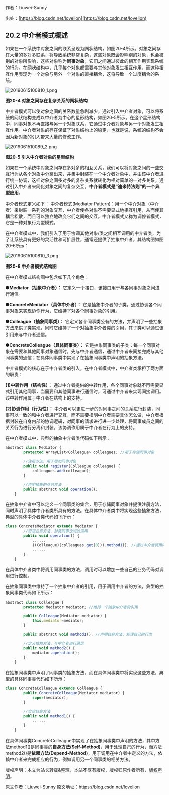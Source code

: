 

  
作者：Liuwei-Sunny

出处：[https://blog.csdn.net/lovelion](https://blog.csdn.net/lovelion)

## 20.2 中介者模式概述

如果在一个系统中对象之间的联系呈现为网状结构，如图20-4所示。对象之间存在大量的多对多联系，将导致系统非常复杂，这些对象既会影响别的对象，也会被别的对象所影响，这些对象称为**同事对象**，它们之间通过彼此的相互作用实现系统的行为。在网状结构中，几乎每个对象都需要与其他对象发生相互作用，而这种相互作用表现为一个对象与另外一个对象的直接耦合，这将导致一个过度耦合的系统。

![20190615100810_1.png](https://gitee.com/hezhiyuan007/java-study/raw/master/images/DesignMode2/0c3798a7-f2ff-43a9-9eb8-7d7b974df546.png)

**图20-4 对象之间存在复杂关系的网状结构**

中介者模式可以使对象之间的关系数量急剧减少，通过引入中介者对象，可以将系统的网状结构变成以中介者为中心的星形结构，如图20-5所示。在这个星形结构中，同事对象不再直接与另一个对象联系，它通过中介者对象与另一个对象发生相互作用。中介者对象的存在保证了对象结构上的稳定，也就是说，系统的结构不会因为新对象的引入带来大量的修改工作。

![2019061510089_2.png](https://gitee.com/hezhiyuan007/java-study/raw/master/images/DesignMode2/2532c2c5-148b-4998-b6f6-770ec1fc99a4.png)

**图20-5 引入中介者对象的星型结构**

如果在一个系统中对象之间存在多对多的相互关系，我们可以将对象之间的一些交互行为从各个对象中分离出来，并集中封装在一个中介者对象中，并由该中介者进行统一协调，这样对象之间多对多的复杂关系就转化为相对简单的一对多关系。通过引入中介者来简化对象之间的复杂交互，**中介者模式是“迪米特法则”的一个典型应用**。

中介者模式定义如下：
中介者模式(Mediator Pattern)：用一个中介对象（中介者）来封装一系列的对象交互，中介者使各对象不需要显式地相互引用，从而使其耦合松散，而且可以独立地改变它们之间的交互。中介者模式又称为调停者模式，它是一种对象行为型模式。

在中介者模式中，我们引入了用于协调其他对象/类之间相互调用的中介者类，为了让系统具有更好的灵活性和可扩展性，通常还提供了抽象中介者，其结构图如图20-6所示：

![20190615100810_3.png](https://gitee.com/hezhiyuan007/java-study/raw/master/images/DesignMode2/b5044800-506f-48e4-bbc2-5f1925a4596a.png)

**图20-6 中介者模式结构图**

在中介者模式结构图中包含如下几个角色：

●**Mediator（抽象中介者）：** 它定义一个接口，该接口用于与各同事对象之间进行通信。

●**ConcreteMediator（具体中介者）：** 它是抽象中介者的子类，通过协调各个同事对象来实现协作行为，它维持了对各个同事对象的引用。

●**Colleague（抽象同事类）：** 它定义各个同事类公有的方法，并声明了一些抽象方法来供子类实现，同时它维持了一个对抽象中介者类的引用，其子类可以通过该引用来与中介者通信。

●**ConcreteColleague（具体同事类）：** 它是抽象同事类的子类；每一个同事对象在需要和其他同事对象通信时，先与中介者通信，通过中介者来间接完成与其他同事类的通信；在具体同事类中实现了在抽象同事类中声明的抽象方法。

中介者模式的核心在于中介者类的引入，在中介者模式中，中介者类承担了两方面的职责：

**(1)中转作用（结构性）：** 通过中介者提供的中转作用，各个同事对象就不再需要显式引用其他同事，当需要和其他同事进行通信时，可通过中介者来实现间接调用。该中转作用属于中介者在结构上的支持。

**(2)协调作用（行为性）：** 中介者可以更进一步的对同事之间的关系进行封装，同事可以一致的和中介者进行交互，而不需要指明中介者需要具体怎么做，中介者根据封装在自身内部的协调逻辑，对同事的请求进行进一步处理，将同事成员之间的关系行为进行分离和封装。该协调作用属于中介者在行为上的支持。

在中介者模式中，典型的抽象中介者类代码如下所示：

```js 
abstract class Mediator {
        protected ArrayList<Colleague> colleagues; //用于存储同事对象

        //注册方法，用于增加同事对象
        public void register(Colleague colleague) {
            colleagues.add(colleague);
        }

        //声明抽象的业务方法
        public abstract void operation();
    }
```

在抽象中介者中可以定义一个同事类的集合，用于存储同事对象并提供注册方法，同时声明了具体中介者类所具有的方法。在具体中介者类中将实现这些抽象方法，典型的具体中介者类代码如下所示：


```js 
class ConcreteMediator extends Mediator {
        //实现业务方法，封装同事之间的调用
        public void operation() {
            ......
            ((Colleague)(colleagues.get(0))).method1(); //通过中介者调用同事类的方法
            ......
        }
    }
```

在具体中介者类中将调用同事类的方法，调用时可以增加一些自己的业务代码对调用进行控制。

在抽象同事类中维持了一个抽象中介者的引用，用于调用中介者的方法，典型的抽象同事类代码如下所示：

```js 
abstract class Colleague {
        protected Mediator mediator; //维持一个抽象中介者的引用

        public Colleague(Mediator mediator) {
            this.mediator=mediator;
        }

        public abstract void method1(); //声明自身方法，处理自己的行为

        //定义依赖方法，与中介者进行通信
        public void method2() {
            mediator.operation();
        }
    }
```

在抽象同事类中声明了同事类的抽象方法，而在具体同事类中将实现这些方法，典型的具体同事类代码如下所示：


```js 
class ConcreteColleague extends Colleague {
        public ConcreteColleague(Mediator mediator) {
            super(mediator);
        }

        //实现自身方法
        public void method1() {
            ......
        }
    }
```

在具体同事类ConcreteColleague中实现了在抽象同事类中声明的方法，其中方法method1()是同事类的**自身方法(Self-Method)**，用于处理自己的行为，而方法method2()是**依赖方法(Depend-Method)**，用于调用在中介者中定义的方法，依赖中介者来完成相应的行为，例如调用另一个同事类的相关方法。

版权声明：本文为站长转载&整理，本站不享有版权，版权归原作者所有，[版权声明](https://gitee.com/hezhiyuan007/java-notes/raw/master/disclaimer.md)。




原文作者：Liuwei-Sunny 原文地址：https://blog.csdn.net/lovelion